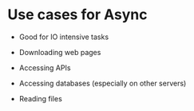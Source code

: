 # Use cases for Async

* Good for IO intensive tasks

* Downloading web pages
* Accessing APIs
* Accessing databases (especially on other servers)
* Reading files


